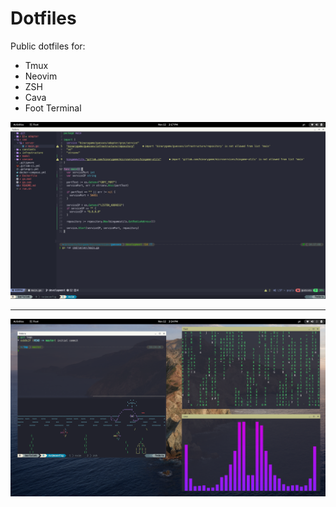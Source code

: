 # Dotfiles

Public dotfiles for:
  * Tmux
  * Neovim
  * ZSH
  * Cava
  * Foot Terminal

![nvim_demostration](.config/nvim/screenshot.png)

---

![general_demo](.config/general.png)
